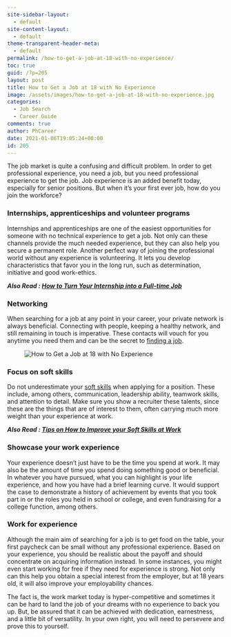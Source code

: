 ```yaml
---
site-sidebar-layout:
  - default
site-content-layout:
  - default
theme-transparent-header-meta:
  - default
permalink: /how-to-get-a-job-at-18-with-no-experience/
toc: true
guid: /?p=205
layout: post
title: How to Get a Job at 18 with No Experience
image: /assets/images/how-to-get-a-job-at-18-with-no-experience.jpg
categories:
  - Job Search
  - Career Guide
comments: true
author: PhCareer
date: 2021-01-06T19:05:24+00:00
id: 205
---
```

The job market is quite a confusing and difficult problem. In order to get professional experience, you need a job, but you need professional experience to get the job. Job experience is an added benefit today, especially for senior positions. But when it&#8217;s your first ever job, how do you join the workforce?

### Internships, apprenticeships and volunteer programs

Internships and apprenticeships are one of the easiest opportunities for someone with no technical experience to get a job. Not only can these channels provide the much needed experience, but they can also help you secure a permanent role. Another perfect way of joining the professional world without any experience is volunteering. It lets you develop characteristics that favor you in the long run, such as determination, initiative and good work-ethics.

***Also Read : [How to Turn Your Internship into a Full-time Job](/how-to-turn-your-internship-into-a-full-time-job/)***

### Networking

When searching for a job at any point in your career, your private network is always beneficial. Connecting with people, keeping a healthy network, and still remaining in touch is imperative. These contacts will vouch for you anytime you need them and can be the secret to [finding a job](https://www.cheapinternetserviceprovider-jna.com/blogdetails/the-best-job-search-sites-to-help-find-your-next-dream-job).

<div class="wp-block-image">
  <figure class="aligncenter size-large"><img loading="lazy" width="1024" height="684" src="/wp-content/uploads/2021/01/searching-for-a-new-job-1068x713-1-1024x684.jpg" alt="How to Get a Job at 18 with No Experience" class="wp-image-206" srcset="/wp-content/uploads/2021/01/searching-for-a-new-job-1068x713-1-1024x684.jpg 1024w, /wp-content/uploads/2021/01/searching-for-a-new-job-1068x713-1-300x200.jpg 300w, /wp-content/uploads/2021/01/searching-for-a-new-job-1068x713-1-768x513.jpg 768w, /wp-content/uploads/2021/01/searching-for-a-new-job-1068x713-1.jpg 1068w" sizes="(max-width: 1024px) 100vw, 1024px" /></figure>
</div>

### Focus on soft skills

Do not underestimate your [soft skills](/category/soft-skills/) when applying for a position. These include, among others, communication, leadership ability, teamwork skills, and attention to detail. Make sure you show a recruiter these talents, since these are the things that are of interest to them, often carrying much more weight than your experience at work.

***Also Read : [Tips on How to Improve your Soft Skills at Work](/tips-on-how-to-improve-your-soft-skills-at-work/)***

### Showcase your work experience

Your experience doesn&#8217;t just have to be the time you spend at work. It may also be the amount of time you spend doing something good or beneficial. In whatever you have pursued, what you can highlight is your life experience, and how you have had a brief learning curve. It would support the case to demonstrate a history of achievement by events that you took part in or the roles you held in school or college, and even fundraising for a college function, among others.

### Work for experience

Although the main aim of searching for a job is to get food on the table, your first paycheck can be small without any professional experience. Based on your experience, you should be realistic about the payoff and should concentrate on acquiring information instead. In some instances, you might even start working for free if they need for experience is strong. Not only can this help you obtain a special interest from the employer, but at 18 years old, it will also improve your employability chances.

The fact is, the work market today is hyper-competitive and sometimes it can be hard to land the job of your dreams with no experience to back you up. But, be assured that it can be achieved with dedication, earnestness, and a little bit of versatility. In your own right, you will need to persevere and prove this to yourself.